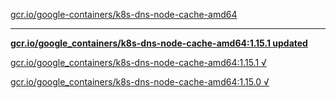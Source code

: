[gcr.io/google-containers/k8s-dns-node-cache-amd64](https://hub.docker.com/r/sqeven/k8s-dns-node-cache-amd64/tags/) 

----
**[gcr.io/google_containers/k8s-dns-node-cache-amd64:1.15.1 updated](https://hub.docker.com/r/sqeven/k8s-dns-node-cache-amd64/tags/)**

[gcr.io/google_containers/k8s-dns-node-cache-amd64:1.15.1 √](https://hub.docker.com/r/sqeven/k8s-dns-node-cache-amd64/tags/)

[gcr.io/google_containers/k8s-dns-node-cache-amd64:1.15.0 √](https://hub.docker.com/r/sqeven/k8s-dns-node-cache-amd64/tags/)

